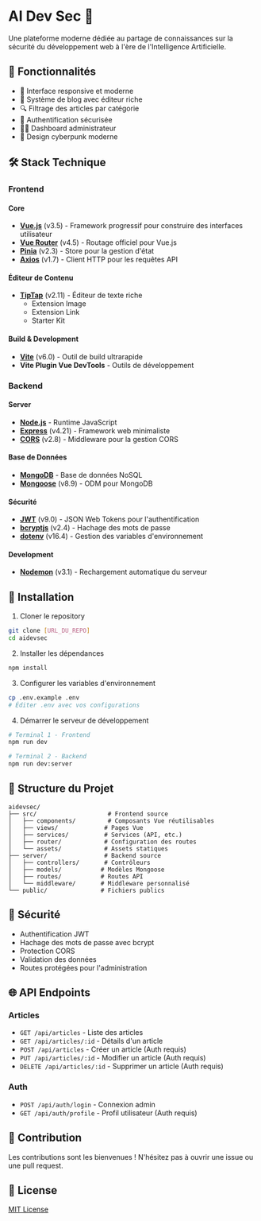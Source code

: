 # AI Dev Sec 🚀

Une plateforme moderne dédiée au partage de connaissances sur la sécurité du développement web à l'ère de l'Intelligence Artificielle.

## 🌟 Fonctionnalités

- 📱 Interface responsive et moderne
- 📝 Système de blog avec éditeur riche
- 🔍 Filtrage des articles par catégorie
- 🔐 Authentification sécurisée
- 👨‍💼 Dashboard administrateur
- 🎨 Design cyberpunk moderne

## 🛠️ Stack Technique

### Frontend

#### Core
- **[Vue.js](https://vuejs.org/)** (v3.5) - Framework progressif pour construire des interfaces utilisateur
- **[Vue Router](https://router.vuejs.org/)** (v4.5) - Routage officiel pour Vue.js
- **[Pinia](https://pinia.vuejs.org/)** (v2.3) - Store pour la gestion d'état
- **[Axios](https://axios-http.com/)** (v1.7) - Client HTTP pour les requêtes API

#### Éditeur de Contenu
- **[TipTap](https://tiptap.dev/)** (v2.11) - Éditeur de texte riche
  - Extension Image
  - Extension Link
  - Starter Kit

#### Build & Development
- **[Vite](https://vitejs.dev/)** (v6.0) - Outil de build ultrarapide
- **Vite Plugin Vue DevTools** - Outils de développement

### Backend

#### Server
- **[Node.js](https://nodejs.org/)** - Runtime JavaScript
- **[Express](https://expressjs.com/)** (v4.21) - Framework web minimaliste
- **[CORS](https://www.npmjs.com/package/cors)** (v2.8) - Middleware pour la gestion CORS

#### Base de Données
- **[MongoDB](https://www.mongodb.com/)** - Base de données NoSQL
- **[Mongoose](https://mongoosejs.com/)** (v8.9) - ODM pour MongoDB

#### Sécurité
- **[JWT](https://jwt.io/)** (v9.0) - JSON Web Tokens pour l'authentification
- **[bcryptjs](https://www.npmjs.com/package/bcryptjs)** (v2.4) - Hachage des mots de passe
- **[dotenv](https://www.npmjs.com/package/dotenv)** (v16.4) - Gestion des variables d'environnement

#### Development
- **[Nodemon](https://nodemon.io/)** (v3.1) - Rechargement automatique du serveur

## 🚀 Installation

1. Cloner le repository
```bash
git clone [URL_DU_REPO]
cd aidevsec
```

2. Installer les dépendances
```bash
npm install
```

3. Configurer les variables d'environnement
```bash
cp .env.example .env
# Éditer .env avec vos configurations
```

4. Démarrer le serveur de développement
```bash
# Terminal 1 - Frontend
npm run dev

# Terminal 2 - Backend
npm run dev:server
```

## 📁 Structure du Projet

```
aidevsec/
├── src/                    # Frontend source
│   ├── components/         # Composants Vue réutilisables
│   ├── views/             # Pages Vue
│   ├── services/          # Services (API, etc.)
│   ├── router/            # Configuration des routes
│   └── assets/            # Assets statiques
├── server/                # Backend source
│   ├── controllers/       # Contrôleurs
│   ├── models/           # Modèles Mongoose
│   ├── routes/           # Routes API
│   └── middleware/       # Middleware personnalisé
└── public/               # Fichiers publics
```

## 🔐 Sécurité

- Authentification JWT
- Hachage des mots de passe avec bcrypt
- Protection CORS
- Validation des données
- Routes protégées pour l'administration

## 🌐 API Endpoints

### Articles
- `GET /api/articles` - Liste des articles
- `GET /api/articles/:id` - Détails d'un article
- `POST /api/articles` - Créer un article (Auth requis)
- `PUT /api/articles/:id` - Modifier un article (Auth requis)
- `DELETE /api/articles/:id` - Supprimer un article (Auth requis)

### Auth
- `POST /api/auth/login` - Connexion admin
- `GET /api/auth/profile` - Profil utilisateur (Auth requis)

## 🤝 Contribution

Les contributions sont les bienvenues ! N'hésitez pas à ouvrir une issue ou une pull request.

## 📝 License

[MIT License](LICENSE)
